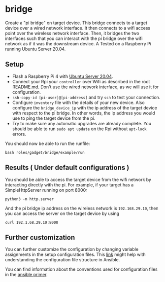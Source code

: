 # bridge
Create a "pi bridge" on target device. This bridge connects to a target device over a wired network interface. It then connects to a wifi access point over the wireless network interface. Then, it bridges the two interfaces such that you can interact with the pi bridge over the wifi network as if it was the downstream device. A Tested on a Raspberry Pi running Ubuntu Server 20.04.

## Setup
* Flash a Raspberry Pi 4 with [Ubuntu Server 20.04](https://ubuntu.com/download/raspberry-pi).
* Connect your Rpi your `controller` over Wifi as described in the root README.md. Don't use the wired network interface, as we will use it for configuration.
* `ssh-copy-id [pi-user]@[pi-address]`  and try `ssh` to test your connection.
* Configure `inventory` file with the details of your new device. Also configure the `bridge_device_ip` with the ip address of the target device with respect to the pi bridge. In other words, the ip address you would use to ping the target device from the pi.
* Try to make sure any automatic upgrades are already complete. You should be able to run `sudo apt update` on the Rpi without `apt-lock` errors.


You should now be able to run the runfile:
```
bash roles/gadget/bridge/example/run
```


## Results ( Under default configurations )
You should be able to access the target device from the wifi network by interacting directly with the pi. For example, if your target has a SimpleHttpServer running on port 8000:
```
python3 -m http.server
```
And the pi bridge ip address on the wireless network is `192.168.29.10`, then you can access the server on the target device by using 
```
curl 192.1.68.29.10:8000
```

## Further customization
You can further customize the configuration by changing variable assignments in the setup configuration files. This [link](https://docs.ansible.com/ansible/latest/user_guide/intro_inventory.html#group-variables) might help with understanding the configuration file structure in Ansible.

You can find information about the conventions used for configuration files in the [ansible primer](/docs/ansible_primer.md#Conventions).
